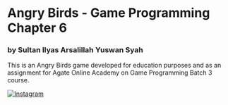 # Angry Birds - Game Programming Chapter 6
### by Sultan Ilyas Arsalillah Yuswan Syah


This is an Angry Birds game developed for education purposes and as an assignment for Agate Online Academy on Game Programming Batch 3 course.



[![Instagram](https://img.shields.io/badge/instagram-%23E4405F.svg?&style=for-the-badge&logo=instagram&logoColor=white)](https://www.instagram.com/larsspawn/)
